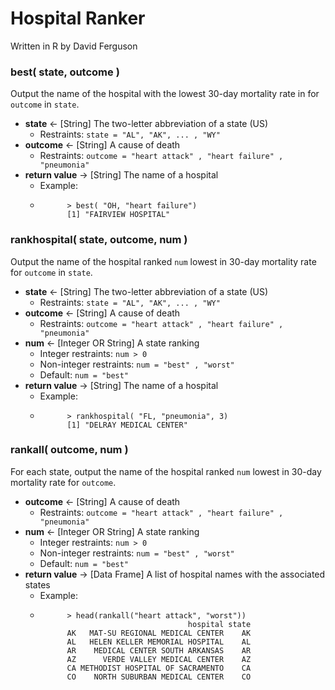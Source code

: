 # Hospital Ranker
Written in R by David Ferguson

### best( state, outcome )
Output the name of the hospital with the lowest 30-day mortality rate in for ```outcome``` in ```state```.
* **state** <- [String] The two-letter abbreviation of a state (US)
    * Restraints: ```state = "AL", "AK", ... , "WY"```
* **outcome** <- [String] A cause of death
    * Restraints: ```outcome = "heart attack" , "heart failure" , "pneumonia"```
* **return value** -> [String] The name of a hospital
    * Example:
    * ```
            > best( "OH, "heart failure")
            [1] "FAIRVIEW HOSPITAL"
### rankhospital( state, outcome, num )
Output the name of the hospital ranked ```num``` lowest in 30-day mortality rate for ```outcome``` in ```state```.
* **state** <- [String] The two-letter abbreviation of a state (US)
    * Restraints: ```state = "AL", "AK", ... , "WY"```
* **outcome** <- [String] A cause of death
    * Restraints: ```outcome = "heart attack" , "heart failure" , "pneumonia"```
* **num** <- [Integer OR String] A state ranking
    * Integer restraints: ```num > 0```
    * Non-integer restraints: ```num = "best" , "worst"```
    * Default: ```num = "best"```
* **return value** -> [String] The name of a hospital
    * Example:
    * ```
            > rankhospital( "FL, "pneumonia", 3)
            [1] "DELRAY MEDICAL CENTER"
### rankall( outcome, num )
For each state, output the name of the hospital ranked ```num``` lowest in 30-day mortality rate for ```outcome```.
* **outcome** <- [String] A cause of death
    * Restraints: ```outcome = "heart attack" , "heart failure" , "pneumonia"```
* **num** <- [Integer OR String] A state ranking
    * Integer restraints: ```num > 0```
    * Non-integer restraints: ```num = "best" , "worst"```
    * Default: ```num = "best"```
* **return value** -> [Data Frame] A list of hospital names with the associated states
    * Example:
    * ```
            > head(rankall("heart attack", "worst"))
                                       hospital state
            AK   MAT-SU REGIONAL MEDICAL CENTER    AK
            AL   HELEN KELLER MEMORIAL HOSPITAL    AL
            AR    MEDICAL CENTER SOUTH ARKANSAS    AR
            AZ      VERDE VALLEY MEDICAL CENTER    AZ
            CA METHODIST HOSPITAL OF SACRAMENTO    CA
            CO    NORTH SUBURBAN MEDICAL CENTER    CO